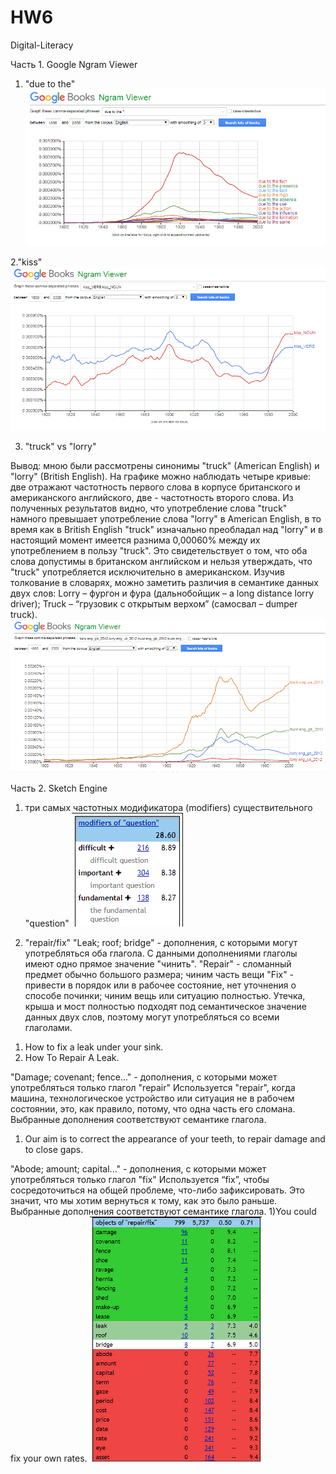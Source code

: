 # HW6
Digital-Literacy

Часть 1. Google Ngram Viewer
1. "due to the"
![](https://github.com/VVShatokhina/HW6/blob/master/1.1.png)

2."kiss" 
![](https://github.com/VVShatokhina/HW6/blob/master/1.2.png)

3. "truck" vs "lorry"

Вывод: мною были рассмотрены синонимы "truck" (American English) и "lorry" (British English). На графике можно наблюдать четыре кривые: две отражают частотность первого слова в корпусе британского и американского английского, две - частотность второго слова. Из полученных результатов видно, что употребление слова "truck" намного превышает употребление слова "lorry" в  American English, в то время как в British English "truck" изначально преобладал над "lorry" и в настоящий момент имеется разнима 0,00060% между их употреблением в пользу "truck". Это свидетельствует о том, что оба слова допустимы в британском английском и нельзя утверждать, что "truck" употребляется исключительно в американском. Изучив толкование в словарях, можно заметить различия в семантике данных двух слов: Lorry – фургон и фура (дальнобойщик  – a long distance lorry driver); Truck – “грузовик с открытым верхом” (самосвал – dumper truck).  
![](https://github.com/VVShatokhina/HW6/blob/master/1.3.png)


Часть 2. Sketch Engine
1. три самых частотных модификатора (modifiers) существительного "question"
![](https://github.com/VVShatokhina/HW6/blob/master/2.2.png)

2. "repair/fix"
"Leak; roof; bridge" - дополнения, с которыми могут употребляться оба глагола. С данными дополнениями глаголы имеют одно прямое значение "чинить". 
"Repair" - сломанный предмет обычно большого размера; чиним часть вещи
"Fix" - привести в порядок или в рабочее состояние, нет уточнения о способе починки; чиним вещь или ситуацию полностью. 
Утечка, крыша и мост полностью подходят под семантическое значение данных двух слов, поэтому могут употребляться со всеми глаголами.
1) How to fix a leak under your sink. 
2) How To Repair A Leak.

"Damage; covenant; fence..." - дополнения, с которыми может употребляться только глагол "repair"
Используется "repair", когда машина, технологическое устройство или ситуация не в рабочем состоянии, это, как правило, потому, что одна часть его сломана. 
Выбранные дополнения соответствуют семантике глагола.
1) Our aim is to correct the appearance of your teeth, to repair damage and to close gaps.

"Abode; amount; capital..." - дополнения, с которыми может употребляться только глагол "fix"
Используется “fix”, чтобы сосредоточиться на общей проблеме, что-либо зафиксировать. Это значит, что мы хотим вернуться к тому, как это было раньше.
Выбранные дополнения соответствуют семантике глагола.
1)You could fix your own rates.
![](https://github.com/VVShatokhina/HW6/blob/master/2.1.png)
